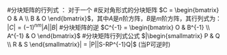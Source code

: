 #分块矩阵的行列式 ： 对于一个 #反对角形式的分块矩阵 $C = \begin{bmatrix} O & A \\ B & O \end{bmatrix}$，其中$A$是$n$阶方阵，$B$是$m$阶方阵，其行列式为：
      $|C| = (-1)^{nm}|A||B|$
  #分块矩阵的逆  $C^{-1} = \begin{bmatrix} O & B^{-1} \\ A^{-1} & O \end{bmatrix}$ 
 #分块矩阵行列式公式 
 $|\begin{smallmatrix} P & Q \\ R & S \end{smallmatrix}| = |P||S-RP^{-1}Q|$ (当P可逆时)